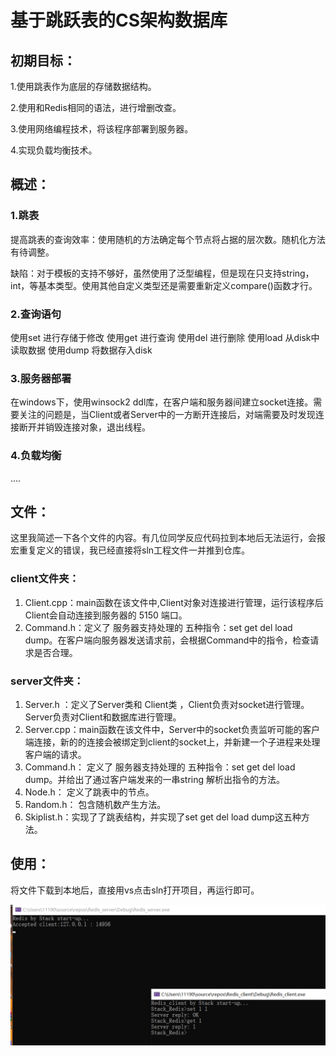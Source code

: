 # 基于跳跃表的CS架构数据库

## 初期目标： 

1.使用跳表作为底层的存储数据结构。

2.使用和Redis相同的语法，进行增删改查。

3.使用网络编程技术，将该程序部署到服务器。

4.实现负载均衡技术。

## 概述：

### 1.跳表

提高跳表的查询效率：使用随机的方法确定每个节点将占据的层次数。随机化方法有待调整。

缺陷：对于模板的支持不够好，虽然使用了泛型编程，但是现在只支持string，int，等基本类型。使用其他自定义类型还是需要重新定义compare()函数才行。

### 2.查询语句

使用set 进行存储于修改 使用get 进行查询 使用del 进行删除 使用load 从disk中读取数据 使用dump 将数据存入disk

### 3.服务器部署

在windows下，使用winsock2 ddl库，在客户端和服务器间建立socket连接。需要关注的问题是，当Client或者Server中的一方断开连接后，对端需要及时发现连接断开并销毁连接对象，退出线程。

### 4.负载均衡

....

## 文件：

这里我简述一下各个文件的内容。有几位同学反应代码拉到本地后无法运行，会报宏重复定义的错误，我已经直接将sln工程文件一并推到仓库。

### client文件夹：

1. Client.cpp：main函数在该文件中,Client对象对连接进行管理，运行该程序后 Client会自动连接到服务器的 5150 端口。
2. Command.h：定义了 服务器支持处理的 五种指令：set get del load dump。在客户端向服务器发送请求前，会根据Command中的指令，检查请求是否合理。

### server文件夹：

1. Server.h ：定义了Server类和 Client类 ，Client负责对socket进行管理。Server负责对Client和数据库进行管理。
2. Server.cpp：main函数在该文件中，Server中的socket负责监听可能的客户端连接，新的的连接会被绑定到client的socket上，并新建一个子进程来处理客户端的请求。
3. Command.h： 定义了 服务器支持处理的 五种指令：set get del load dump。并给出了通过客户端发来的一串string 解析出指令的方法。
4. Node.h： 定义了跳表中的节点。
5. Random.h： 包含随机数产生方法。
6. Skiplist.h：实现了了跳表结构，并实现了set get del load dump这五种方法。

## 使用：

将文件下载到本地后，直接用vs点击sln打开项目，再运行即可。

![image-20220709173231694](image-20220709173231694.png)